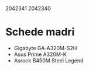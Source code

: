 2042341
2042340

# Schede madri
- Gigabyte GA-A320M-S2H
- Asus Prime A320M-K
- Asrock B450M Steel Legend